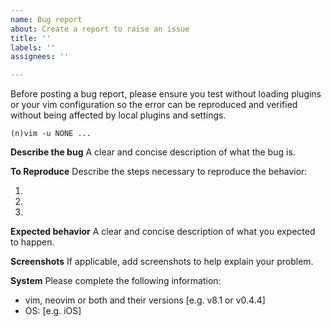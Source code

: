 ```yaml
---
name: Bug report
about: Create a report to raise an issue
title: ''
labels: ''
assignees: ''

---
```


Before posting a bug report, please ensure you test without loading plugins or your vim configuration so the error can be reproduced and verified without being affected by local plugins and settings.

`(n)vim -u NONE ...`

**Describe the bug**
A clear and concise description of what the bug is.

**To Reproduce**
Describe the steps necessary to reproduce the behavior:

1. 
2. 
3. 

**Expected behavior**
A clear and concise description of what you expected to happen.

**Screenshots**
If applicable, add screenshots to help explain your problem.

**System**
Please complete the following information:

- vim, neovim or both and their versions [e.g. v8.1 or v0.4.4]
- OS: [e.g. iOS]
